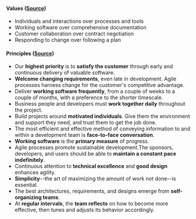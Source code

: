 
#### Values ([Source](http://www.agilemanifesto.org/))
* Individuals and interactions over processes and tools
* Working software over comprehensive documentation
* Customer collaboration over contract negotiation
* Responding to change over following a plan

#### Principles ([Source](http://www.agilemanifesto.org/principles.html))
* Our **highest priority** is to **satisfy the customer** through early and continuous delivery of valuable software.
* **Welcome changing requirements**, even late in development. Agile processes harness change for the customer's competitive advantage.
* Deliver **working software frequently**, from a couple of weeks to a couple of months, with a preference to the shorter timescale.
* Business people and developers must **work together daily** throughout the project.
* Build projects around **motivated individuals**. Give them the environment and support they need, and trust them to get the job done.
* The most efficient and effective method of conveying information to and within a development team is **face-to-face conversation**.
* **Working software** is the **primary measure** of progress.
* Agile processes promote sustainable development.The sponsors, developers, and users should be able to **maintain a constant pace indefinitely**.
* Continuous attention to **technical excellence** and **good design** enhances agility.
* **Simplicity**--the art of maximizing the amount of work not done--is essential.
* The best architectures, requirements, and designs emerge from **self-organizing teams**.
* At **regular intervals**, the **team reflects** on how to become more effective, then tunes and adjusts its behavior accordingly.


